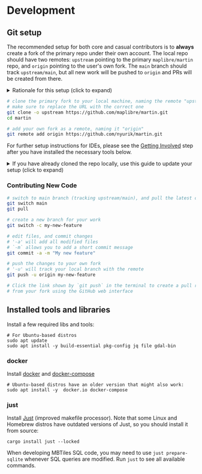 # Development

## Git setup

The recommended setup for both core and casual contributors is to **always** create a fork
of the primary repo under their own account. The local repo should have two remotes: `upstream` pointing to the primary `maplibre/martin` repo, and `origin` pointing to the user's own fork. The `main` branch should track `upstream/main`, but all new work will be pushed to `origin` and PRs will be created from there.

<details><summary>Rationale for this setup (click to expand)</summary>

Open source contribution is both a technical and a social phenomenon.
Any FOSS project naturally has a "caste system" - a group
of contributors with extensive rights vs everyone else. Some of this separation
is necessary - core contributors have deeper knowledge of the code, share vision,
and trust each other.

Core contributors have one more right that others do not -- they can create repository branches.
Thus, they can contribute "locally" - by pushing proposed changes to the primary repository's work branches,
and create "local" pull requests inside the same repo.  This is different from others,
who can contribute only from their own forks.

There is little difference between creating pull requests from one's own fork and from the primary repo,
and there are a few reasons why core contributors should **never** do it from the primary repo:

* it ensures that casual contributors always run the same CI as core contributors. If contribution process breaks, it will affect everyone, and will get fixed faster.
* it puts everyone on the same leveled playing field, reducing the "caste system" effect, making the project feel more welcoming to new contributors
* it ensures that the primary repo only has maintained branches (e.g. `main` and `v1.x`),
  not a bunch of PR branches whose ownership and work status is unclear to everyone

In the martin repository, we follow this and have a branch protection rule that prevents core contributors from creating pull requests from the primary repo.

</details>

```bash
# clone the primary fork to your local machine, naming the remote "upstream"
# make sure to replace the URL with the correct one
git clone -o upstream https://github.com/maplibre/martin.git
cd martin

# add your own fork as a remote, naming it "origin"
git remote add origin https://github.com/nyurik/martin.git
```

For further setup instructions for IDEs, please see the [Getting Involved](getting-involved.md) step after you have installed the necessary tools below.
<details><summary>If you have already cloned the repo locally, use this guide to update your setup (click to expand)</summary>

If you already cloned the repo locally, you can update it to use the new setup. This assumes you have a local clone of the repo, the remote name is `origin`, and you have already forked the repo on GitHub.

```bash
# Getting a quick glance about your remotes: git remote -v 
git remote -v
# Rename the existing remote to "upstream". Your "main" branch will now track "upstream/main"
git remote rename origin upstream

# Add your own fork as a remote, naming it "origin" (adjust the URL)
git remote add origin https://github.com/nyurik/martin.git
```

</details>

### Contributing New Code

```bash
# switch to main branch (tracking upstream/main), and pull the latest changes
git switch main
git pull

# create a new branch for your work
git switch -c my-new-feature

# edit files, and commit changes
# '-a' will add all modified files
# `-m` allows you to add a short commit message
git commit -a -m "My new feature"

# push the changes to your own fork
# '-u' will track your local branch with the remote
git push -u origin my-new-feature

# Click the link shown by `git push` in the terminal to create a pull request
# from your fork using the GitHub web interface
```

## Installed tools and libraries

Install a few required libs and tools:

```bash, ignore
# For Ubuntu-based distros
sudo apt update
sudo apt install -y build-essential pkg-config jq file gdal-bin
```

### docker

Install [docker](https://docs.docker.com/get-docker/) and [docker-compose](https://docs.docker.com/compose/)

```bash, ignore
# Ubuntu-based distros have an older version that might also work:
sudo apt install -y  docker.io docker-compose
```

### just

Install [Just](https://github.com/casey/just#readme) (improved makefile processor). Note that some Linux and Homebrew
distros have outdated versions of Just, so you should install it from source:

```bash, ignore
cargo install just --locked
```

When developing MBTiles SQL code, you may need to use `just prepare-sqlite` whenever SQL queries are modified.
Run `just` to see all available commands.
